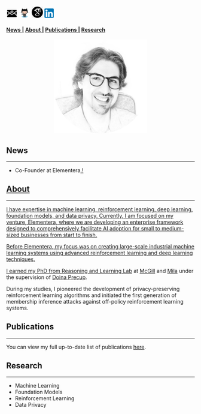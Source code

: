 <p><a href="mailto:mgomrokma@gmail.com"><img src="images/social/email_bw.png" width="30" /></a>   
<a href="https://github.com/maziarg"><img src="images/social/github_cat.png" width="30" /></a>   
<a href="https://scholar.google.com/citations?user=bVazxq8AAAAJ&hl=en&oi=ao"><img src="images/social/gscholar.png" width="30" /></a>   
<a href="https://www.linkedin.com/in/maziar-gomrokchi-ba1418224/"><img src="images/social/linkedin.png" width="25" /></a></p>

#### <a href = "#News"> News </a>  | <a href = "#About"> About </a> | <a href = "#Projects"> Publications </a> | <a href = "#Research"> Research </a> 
 
<p align="center">
  <img src="images/Maziar-c.png" width="250"/>


<h2 id="News">News</h2> 
<hr>
<ul>
<li> Co-Founder at Elementera<a href="https://elementera.com//">.! </li>
</ul>
 

<h2 id="About">About</h2> 
<hr>
I have expertise in machine learning, reinforcement learning, deep learning, foundation models, and data privacy. Currently, I am focused on my venture, Elementera, where we are developing an enterprise framework designed to comprehensively facilitate AI adoption for small to medium-sized businesses from start to finish.

Before Elementera, my focus was on creating large-scale industrial machine learning systems using advanced reinforcement learning and deep learning techniques.

I earned my PhD from <a href="https://rl.cs.mcgill.ca//">Reasoning and Learning Lab</a> at <a href="https://www.mcgill.ca//">McGill</a> and <a href="https://mila.quebec/en/">Mila</a> under the supervision of <a href="http://rl.cs.mcgill.ca/people/doina-precup/">Doina Precup</a>.

During my studies, I pioneered the development of privacy-preserving reinforcement learning algorithms and initiated the first generation of membership inference attacks against off-policy reinforcement learning systems.
  
<h2 id="Projects">Publications</h2>
<hr>
 You can view my full up-to-date list of publications <a href="https://scholar.google.com/citations?user=bVazxq8AAAAJ&hl=en&oi=ao">here</a>. 

<h2 id="Research">Research</h2> 
<hr>
<ul>
<li>Machine Learning </li>
<li>Foundation Models </li>
<li>Reinforcement Learning</li>
<li>Data Privacy </li>
</ul>
